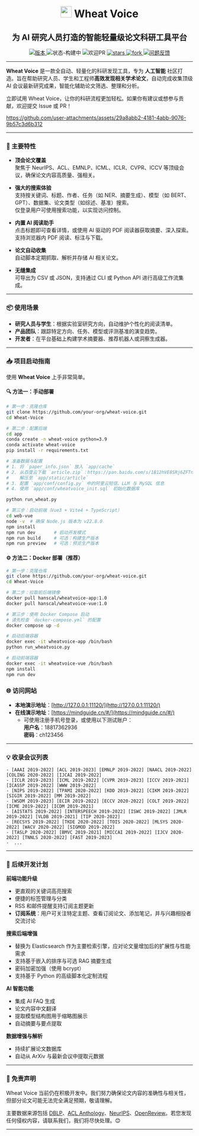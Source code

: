 <p align="center">
<h1 align="center"> <img src="web-vue/public/xm.ico" width="30" /> Wheat Voice</h1>
</p>
<p align="center">
<h2 align="center">为 AI 研究人员打造的智能轻量级论文科研工具平台</h2>
</p>

<p align="center">
  	<a href="https://img.shields.io/badge/version-v1.0-blue">
      <img alt="版本" src="https://img.shields.io/badge/version-v1.0-blue?color=FF8000?color=009922" />
    </a>
  <a >
       <img alt="状态-构建中" src="https://img.shields.io/badge/Status-building-blue" />
  	</a>
  <a >
       <img alt="欢迎PR" src="https://img.shields.io/badge/PRs-Welcome-red" />
  	</a>
   	<a href="https://github.com/Hanscal/Wheat-Voice/stargazers">
       <img alt="stars" src="https://img.shields.io/github/stars/Hanscal/Wheat-Voice" />
  	</a>
  	<a href="https://github.com/MLNLP-World/AI-Paper-collector/network/members">
       <img alt="fork" src="https://img.shields.io/github/forks/Hanscal/Wheat-Voice?color=FF8000" />
  	</a>
    <a href="https://github.com/MLNLP-World/AI-Paper-collector/issues">
      <img alt="问题反馈" src="https://img.shields.io/github/issues/Hanscal/Wheat-Voice?color=0088ff"/>
    </a>
    <br />
</p>

---

**Wheat Voice** 是一款全自动、轻量化的科研发现工具，专为 **人工智能** 社区打造。旨在帮助研究人员、学生和工程师**高效发现相关学术论文**，自动完成收集顶级 AI 会议最新研究成果，智能化辅助论文筛选、整理和分析。

立即试用 Wheat Voice，让你的科研流程更加轻松。如果你有建议或想参与贡献，欢迎提交 Issue 或 PR！

[//]: # ([![]&#40;./assets/web-demo.jpg&#41;]&#40;./assets/web-demo-v1.mp4&#41;)
https://github.com/user-attachments/assets/29a8abb2-4181-4abb-9076-9b57c3d6b312

---

### 🚀 主要特性

- **顶会论文覆盖**  
  聚焦于 NeurIPS、ACL、EMNLP、ICML、ICLR、CVPR、ICCV 等顶级会议，确保论文内容高质量、强相关。

- **强大的搜索体验**  
  支持按关键词、标题、作者、任务（如 NER、摘要生成）、模型（如 BERT、GPT）、数据集、论文类型（如综述、基准）搜索。  
  仅登录用户可使用搜索功能，以实现访问控制。

- **内置 AI 阅读助手**  
  点击标题即可查看详情，或使用 AI 驱动的 PDF 阅读器获取摘要、深入探索。  
  支持浏览器内 PDF 阅读、标注与下载。

- **论文自动收集**  
  自动脚本定期抓取、解析并存储 AI 相关论文。

- **无缝集成**  
  可导出为 CSV 或 JSON，支持通过 CLI 或 Python API 进行高级工作流集成。

---

### 📦 使用场景

- **研究人员与学生**：根据实验室研究方向，自动维护个性化的阅读清单。
- **产品团队**：跟踪特定方向、任务、模型或评测基准的演变趋势。
- **开发者**：在平台基础上构建学术摘要器、推荐机器人或洞察生成器。

---

### 📥 项目启动指南

使用 **Wheat Voice** 上手非常简单。

#### 🔍 方法一：手动部署
```bash
# 第一步：克隆仓库
git clone https://github.com/your-org/wheat-voice.git
cd Wheat-Voice

# 第二步：配置后端
cd app
conda create -n wheat-voice python=3.9
conda activate wheat-voice
pip install -r requirements.txt

# 准备数据与配置
# 1. 将 `paper_info.json` 放入 `app/cache`
# 2. 从百度云下载 `article.zip`：https://pan.baidu.com/s/1B12hVE8SRj6ZFTnQqVf7vA （提取码：MIND）
#    解压至 `app/static/article`
# 3. 配置 `app/conf/config.py` 中的阿里云短信、LLM 与 MySQL 信息
# 4. 使用 `app/conf/wheatvoice_init.sql` 初始化数据库

python run_wheat.py

# 第三步：启动前端（Vue3 + Vite4 + TypeScript）
cd web-vue
node -v  # 确保 Node.js 版本为 v22.8.0
npm install
npm run dev       # 启动开发模式
npm run build     # 可选：构建生产版本
npm run preview   # 可选：预览生产版本
```

#### ⚙️ 方法二：Docker 部署（推荐）

```bash
# 第一步：克隆仓库
git clone https://github.com/your-org/wheat-voice.git
cd Wheat-Voice

# 第二步：拉取前后端镜像
docker pull hanscal/wheatvoice-app:1.0
docker pull hanscal/wheatvoice-vue:1.0

# 第三步：使用 Docker Compose 启动
# 请先检查 `docker-compose.yml` 的配置
docker compose up -d

# 启动后端容器
docker exec -it wheatvoice-app /bin/bash
python run_wheatvoice.py

# 启动前端容器
docker exec -it wheatvoice-vue /bin/bash
npm install
npm run dev
```

### 🌐 访问网站

- **本地演示地址**：[http://127.0.0.1:11120/](http://127.0.0.1:11120/)
- **在线演示地址**：[https://mindguide.cn/#/](https://mindguide.cn/#/)  
  - 可使用注册手机号登录，或使用以下测试账户：  
    **用户名**：18817362936  
    **密码**：ch123456

---

### 💡 收录会议列表

<!-- confs-list-start -->

```text
- [AAAI 2019-2022] [ACL 2019-2023] [EMNLP 2019-2022] [NAACL 2019-2022] [COLING 2020-2022] [IJCAI 2019-2022]
- [ICLR 2019-2023] [ICML 2019-2022] [CVPR 2019-2023] [ICCV 2019-2021] [ICASSP 2019-2022] [WWW 2019-2022] 
- [NIPS 2019-2022] [TPAMI 2020-2022] [KDD 2019-2022] [CIKM 2019-2022] [SIGIR 2019-2022] [MM 2019-2022] 
- [WSDM 2019-2023] [ECIR 2019-2022] [ECCV 2020-2022] [COLT 2019-2022] [ICME 2019-2022] [ICDM 2019-2021]
- [AISTATS 2019-2022] [INTERSPEECH 2019-2022] [ISWC 2019-2022] [JMLR 2019-2022] [VLDB 2019-2021] [TIP 2020-2022]
- [RECSYS 2019-2022] [TKDE 2020-2022] [TOIS 2020-2022] [MLSYS 2020-2022] [WACV 2020-2022] [SIGMOD 2019-2022] 
- [TASLP 2020-2022] [BMVC 2019-2021] [MICCAI 2019-2022] [IJCV 2020-2022] [TNNLS 2020-2022] [FAST 2019-2023]
-  ...
```

<!-- confs-list-end -->

---

### 🧪 后续开发计划

**前端功能升级**
- 更直观的关键词高亮搜索
- 便捷的标签管理与分类
- RSS 和邮件提醒支持订阅主题更新
- **订阅系统**：用户可关注特定主题、查看订阅论文、添加笔记，并与兴趣相投者交流讨论

**搜索后端增强**
- 替换为 Elasticsearch 作为主要检索引擎，应对论文量增加后的扩展性与性能需求
- 支持基于嵌入的排序与可选 RAG 摘要生成
- 密码加密加强（使用 bcrypt）
- 支持基于 Python 的高级脚本化定制流程

**AI 智能功能**
- 集成 AI FAQ 生成
- 论文内容中文翻译
- 提取模型结构图用于缩略图展示
- 自动摘要与要点提取

**数据增强与解析**
- 持续扩展论文数据库
- 自动从 ArXiv 与最新会议中提取元数据

---

### 🧠 免责声明

Wheat Voice 当前仍在积极开发中。我们努力确保论文内容的准确性与相关性，但部分论文可能无法完全满足预期，敬请理解。

主要数据来源包括 [DBLP](https://dblp.org/)、[ACL Anthology](https://aclanthology.org/)、[NeurIPS](https://papers.nips.cc/)、[OpenReview](https://openreview.net/)。若您发现任何侵权内容，请联系我们，我们将尽快处理。😊

---